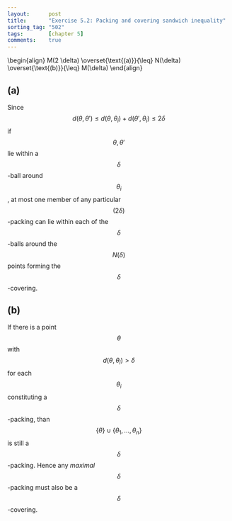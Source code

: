 ```yaml
---
layout:      post
title:       "Exercise 5.2: Packing and covering sandwich inequality"
sorting_tag: "502"
tags:        [chapter 5]
comments:    true
---
```


\begin{align}
  M(2 \delta)
  \overset{\text{(a)}}{\leq}
  N(\delta)
  \overset{\text{(b)}}{\leq}
  M(\delta)
\end{align}

## (a)

Since
$$d(\theta, \theta') \leq d(\theta, \theta_i) + d(\theta', \theta_i) \leq 2 \delta$$
if $$\theta, \theta'$$ lie within a $$\delta$$-ball around $$\theta_i$$, at most
one member of any particular $$(2\delta)$$-packing can lie within each of the
$$\delta$$-balls around the $$N(\delta)$$ points forming the
$$\delta$$-covering.

## (b)

If there is a point $$\theta$$ with $$d(\theta, \theta_i) > \delta$$ for each
$$\theta_i$$ constituting a $$\delta$$-packing, than
$$\lbrace \theta \rbrace \cup \lbrace \theta_1, \ldots, \theta_n \rbrace$$ is
still a $$\delta$$-packing. Hence any _maximal_ $$\delta$$-packing must also be
a $$\delta$$-covering.
